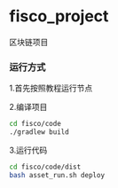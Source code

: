 # fisco_project
区块链项目

### 运行方式

1.首先按照教程运行节点

2.编译项目

```bash
cd fisco/code
./gradlew build
```

3.运行代码

```bash
cd fisco/code/dist
bash asset_run.sh deploy
```

